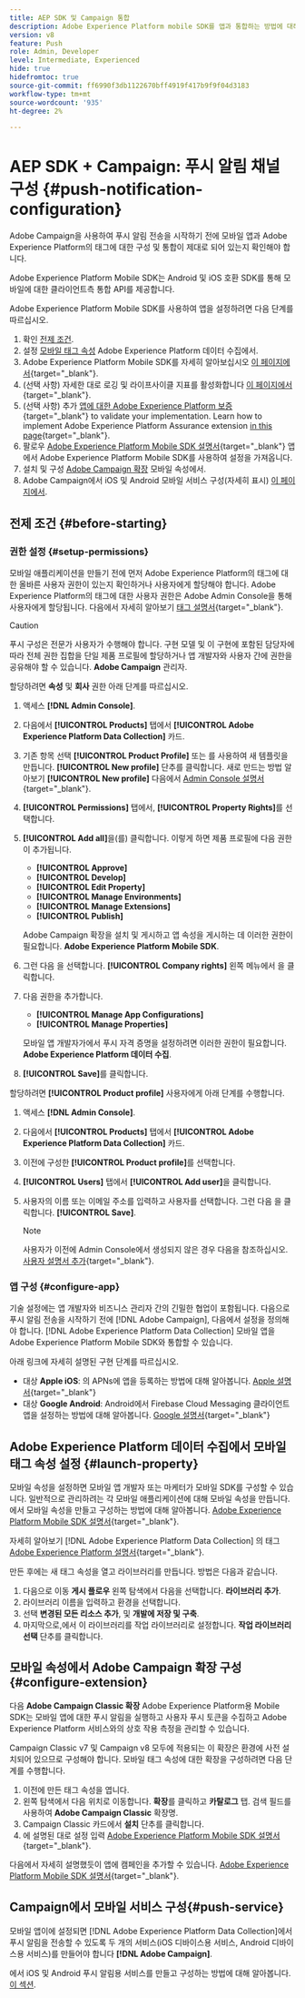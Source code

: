 ```yaml
---
title: AEP SDK 및 Campaign 통합
description: Adobe Experience Platform mobile SDK를 앱과 통합하는 방법에 대해 알아봅니다
version: v8
feature: Push
role: Admin, Developer
level: Intermediate, Experienced
hide: true
hidefromtoc: true
source-git-commit: ff6990f3db1122670bff4919f417b9f9f04d3183
workflow-type: tm+mt
source-wordcount: '935'
ht-degree: 2%

---
```



# AEP SDK + Campaign: 푸시 알림 채널 구성 {#push-notification-configuration}

Adobe Campaign을 사용하여 푸시 알림 전송을 시작하기 전에 모바일 앱과 Adobe Experience Platform의 태그에 대한 구성 및 통합이 제대로 되어 있는지 확인해야 합니다.

Adobe Experience Platform Mobile SDK는 Android 및 iOS 호환 SDK를 통해 모바일에 대한 클라이언트측 통합 API를 제공합니다.

Adobe Experience Platform Mobile SDK를 사용하여 앱을 설정하려면 다음 단계를 따르십시오.

1. 확인 [전제 조건](#before-starting).
1. 설정 [모바일 태그 속성](#launch-property) Adobe Experience Platform 데이터 수집에서.
1. Adobe Experience Platform Mobile SDK를 자세히 알아보십시오 [이 페이지에서](https://developer.adobe.com/client-sdks/documentation/getting-started/get-the-sdk/){target="_blank"}.
1. (선택 사항) 자세한 대로 로깅 및 라이프사이클 지표를 활성화합니다 [이 페이지에서](https://developer.adobe.com/client-sdks/documentation/getting-started/enable-debug-logging/){target="_blank"}.
1. (선택 사항) 추가 [앱에 대한 Adobe Experience Platform 보증](https://developer.adobe.com/client-sdks/documentation/getting-started/validate/){target="_blank"} to validate your implementation. Learn how to implement Adobe Experience Platform Assurance extension [in this page](https://developer.adobe.com/client-sdks/documentation/platform-assurance-sdk/){target="_blank"}.
1. 팔로우 [Adobe Experience Platform Mobile SDK 설명서](https://developer.adobe.com/client-sdks/documentation/getting-started/){target="_blank"} 앱에서 Adobe Experience Platform Mobile SDK를 사용하여 설정을 가져옵니다.
1. 설치 및 구성 [Adobe Campaign 확장](#configure-extension) 모바일 속성에서.
1. Adobe Campaign에서 iOS 및 Android 모바일 서비스 구성(자세히 표시) [이 페이지에서](../send/push.md#push-config).


## 전제 조건 {#before-starting}

### 권한 설정 {#setup-permissions}

모바일 애플리케이션을 만들기 전에 먼저 Adobe Experience Platform의 태그에 대한 올바른 사용자 권한이 있는지 확인하거나 사용자에게 할당해야 합니다. Adobe Experience Platform의 태그에 대한 사용자 권한은 Adobe Admin Console을 통해 사용자에게 할당됩니다. 다음에서 자세히 알아보기 [태그 설명서](https://experienceleague.adobe.com/docs/experience-platform/tags/admin/user-permissions.html){target="_blank"}.

>[!CAUTION]
>
>푸시 구성은 전문가 사용자가 수행해야 합니다. 구현 모델 및 이 구현에 포함된 담당자에 따라 전체 권한 집합을 단일 제품 프로필에 할당하거나 앱 개발자와 사용자 간에 권한을 공유해야 할 수 있습니다. **Adobe Campaign** 관리자.

할당하려면 **속성** 및 **회사** 권한 아래 단계를 따르십시오.

1. 액세스 **[!DNL Admin Console]**.
1. 다음에서 **[!UICONTROL Products]** 탭에서 **[!UICONTROL Adobe Experience Platform Data Collection]** 카드.
1. 기존 항목 선택 **[!UICONTROL Product Profile]** 또는 를 사용하여 새 템플릿을 만듭니다. **[!UICONTROL New profile]** 단추를 클릭합니다. 새로 만드는 방법 알아보기 **[!UICONTROL New profile]** 다음에서 [Admin Console 설명서](https://experienceleague.adobe.com/docs/experience-platform/access-control/ui/create-profile.html#ui){target="_blank"}.
1. **[!UICONTROL Permissions]** 탭에서, **[!UICONTROL Property Rights]**&#x200B;를 선택합니다.
1. **[!UICONTROL Add all]**&#x200B;을(를) 클릭합니다. 이렇게 하면 제품 프로필에 다음 권한이 추가됩니다.
   * **[!UICONTROL Approve]**
   * **[!UICONTROL Develop]**
   * **[!UICONTROL Edit Property]**
   * **[!UICONTROL Manage Environments]**
   * **[!UICONTROL Manage Extensions]**
   * **[!UICONTROL Publish]**

   Adobe Campaign 확장을 설치 및 게시하고 앱 속성을 게시하는 데 이러한 권한이 필요합니다. **Adobe Experience Platform Mobile SDK**.

1. 그런 다음 을 선택합니다. **[!UICONTROL Company rights]** 왼쪽 메뉴에서 을 클릭합니다.
1. 다음 권한을 추가합니다.

   * **[!UICONTROL Manage App Configurations]**
   * **[!UICONTROL Manage Properties]**

   모바일 앱 개발자가에서 푸시 자격 증명을 설정하려면 이러한 권한이 필요합니다. **Adobe Experience Platform 데이터 수집**.

1. **[!UICONTROL Save]**&#x200B;를 클릭합니다.

할당하려면 **[!UICONTROL Product profile]** 사용자에게 아래 단계를 수행합니다.

1. 액세스 **[!DNL Admin Console]**.
1. 다음에서 **[!UICONTROL Products]** 탭에서 **[!UICONTROL Adobe Experience Platform Data Collection]** 카드.
1. 이전에 구성한 **[!UICONTROL Product profile]**&#x200B;를 선택합니다.
1. **[!UICONTROL Users]** 탭에서 **[!UICONTROL Add user]**&#x200B;을 클릭합니다.
1. 사용자의 이름 또는 이메일 주소를 입력하고 사용자를 선택합니다. 그런 다음 을 클릭합니다. **[!UICONTROL Save]**.

   >[!NOTE]
   >
   >사용자가 이전에 Admin Console에서 생성되지 않은 경우 다음을 참조하십시오. [사용자 설명서 추가](https://helpx.adobe.com/enterprise/using/manage-users-individually.html#add-users){target="_blank"}.

### 앱 구성 {#configure-app}

기술 설정에는 앱 개발자와 비즈니스 관리자 간의 긴밀한 협업이 포함됩니다. 다음으로 푸시 알림 전송을 시작하기 전에 [!DNL Adobe Campaign], 다음에서 설정을 정의해야 합니다. [!DNL Adobe Experience Platform Data Collection] 모바일 앱을 Adobe Experience Platform Mobile SDK와 통합할 수 있습니다.

아래 링크에 자세히 설명된 구현 단계를 따르십시오.

* 대상 **Apple iOS**: 의 APNs에 앱을 등록하는 방법에 대해 알아봅니다. [Apple 설명서](https://developer.apple.com/documentation/usernotifications/registering_your_app_with_apns){target="_blank"}
* 대상 **Google Android**: Android에서 Firebase Cloud Messaging 클라이언트 앱을 설정하는 방법에 대해 알아봅니다. [Google 설명서](https://firebase.google.com/docs/cloud-messaging/android/client){target="_blank"}

<!--
## Add your app push credentials in Adobe Experience Platform Data Collection {#push-credentials}

After granting the correct user permissions, you now need to add your mobile application push credentials in Adobe Experience Platform Data Collection. 

The mobile app push credential registration is required to authorize Adobe to send push notifications on your behalf. Refer to the steps detailed below:

1. From [!DNL Adobe Experience Platform Data Collection], browse to **[!UICONTROL App Surfaces]** in the left rail.

1. Click **[!UICONTROL Create App Surface]** to create a new configuration.

1. Enter a **[!UICONTROL Name]** for the configuration.

1. From **[!UICONTROL Mobile Application Configuration]**, select the system and enter settings.

    * **For iOS**

        1. Enter the mobile app **Bundle Id** in the **[!UICONTROL App ID (iOS Bundle ID)]** field. The app Bundle ID can be found in the **General** tab of the primary target in **XCode**.
        
        1. Switched on the **[!UICONTROL Push Credentials]** button to add your credentials.
        
        1. Drag and drop your .p8 Apple Push Notification Authentication Key file. This key can be acquired from the **Certificates**, **Identifiers** and **Profiles** page.

        1. Provide the **Key ID**. This is a 10 character string assigned during the creation of p8 auth key. It can be found under **Keys** tab in **Certificates**, **Identifiers** and **Profiles** page.
        
        1. Provide the **Team ID**. This is a string value which can be found under the Membership tab.

    * **For Android**

        1. Provide the **[!UICONTROL App ID (Android package name)]**: usually the package name is the app id in your `build.gradle` file.

        1. Switched on the **[!UICONTROL Push Credentials]** button to add your credentials.

        1. Drag and drop the FCM push credentials. For more details on how to get the push credentials refer to [Google Documentation](https://firebase.google.com/docs/admin/setup#initialize-sdk){target="_blank"}.
    

1. Click **[!UICONTROL Save]** to create your app configuration.
-->

## Adobe Experience Platform 데이터 수집에서 모바일 태그 속성 설정 {#launch-property}

모바일 속성을 설정하면 모바일 앱 개발자 또는 마케터가 모바일 SDK를 구성할 수 있습니다. 일반적으로 관리하려는 각 모바일 애플리케이션에 대해 모바일 속성을 만듭니다. 에서 모바일 속성을 만들고 구성하는 방법에 대해 알아봅니다. [Adobe Experience Platform Mobile SDK 설명서](https://developer.adobe.com/client-sdks/documentation/getting-started/create-a-mobile-property/){target="_blank"}.
<!--
To get the SDKs needed for push notification to work you will need the following SDK extensions, for both Android and iOS:

* **[!UICONTROL Mobile Core]** (installed automatically)
* **[!UICONTROL Profile]** (installed automatically)
* **[!UICONTROL Adobe Experience Platform Edge]**
* **[!UICONTROL Adobe Experience Platform Assurance]**, optional but recommended to debug the mobile implementation.
-->

자세히 알아보기 [!DNL Adobe Experience Platform Data Collection] 의 태그 [Adobe Experience Platform 설명서](https://experienceleague.adobe.com/docs/platform-learn/implement-mobile-sdk/initial-configuration/configure-tags.html){target="_blank"}.

만든 후에는 새 태그 속성을 열고 라이브러리를 만듭니다. 방법은 다음과 같습니다.

1. 다음으로 이동 **게시 플로우** 왼쪽 탐색에서 다음을 선택합니다. **라이브러리 추가**.
1. 라이브러리 이름을 입력하고 환경을 선택합니다.
1. 선택 **변경된 모든 리소스 추가**, 및 **개발에 저장 및 구축**.
1. 마지막으로,에서 이 라이브러리를 작업 라이브러리로 설정합니다. **작업 라이브러리 선택** 단추를 클릭합니다.


## 모바일 속성에서 Adobe Campaign 확장 구성 {#configure-extension}

다음 **Adobe Campaign Classic 확장** Adobe Experience Platform용 Mobile SDK는 모바일 앱에 대한 푸시 알림을 실행하고 사용자 푸시 토큰을 수집하고 Adobe Experience Platform 서비스와의 상호 작용 측정을 관리할 수 있습니다.

Campaign Classic v7 및 Campaign v8 모두에 적용되는 이 확장은 환경에 사전 설치되어 있으므로 구성해야 합니다. 모바일 태그 속성에 대한 확장을 구성하려면 다음 단계를 수행합니다.

1. 이전에 만든 태그 속성을 엽니다.
1. 왼쪽 탐색에서 다음 위치로 이동합니다. **확장**&#x200B;를 클릭하고 **카탈로그** 탭. 검색 필드를 사용하여 **Adobe Campaign Classic** 확장명.
1. Campaign Classic 카드에서 **설치** 단추를 클릭합니다.
1. 에 설명된 대로 설정 입력 [Adobe Experience Platform Mobile SDK 설명서](https://developer.adobe.com/client-sdks/documentation/adobe-campaign-classic/){target="_blank"}.

다음에서 자세히 설명했듯이 앱에 캠페인을 추가할 수 있습니다.  [Adobe Experience Platform Mobile SDK 설명서](https://developer.adobe.com/client-sdks/documentation/adobe-campaign-classic/#add-campaign-classic-to-your-app){target="_blank"}.

## Campaign에서 모바일 서비스 구성{#push-service}

모바일 앱이에 설정되면 [!DNL Adobe Experience Platform Data Collection]에서 푸시 알림을 전송할 수 있도록 두 개의 서비스(iOS 디바이스용 서비스, Android 디바이스용 서비스)를 만들어야 합니다 **[!DNL Adobe Campaign]**.

에서 iOS 및 Android 푸시 알림용 서비스를 만들고 구성하는 방법에 대해 알아봅니다. [이 섹션](../send/push.md#push-config).
